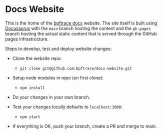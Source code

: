 # Docs Website

This is the home of the [bpftrace docs](https://docs.bpftrace.org) website. The site itself is built using [Docusaurus](https://docusaurus.io/) with the `main` branch hosting the content and the `gh-pages` branch hosting the actual static content that is served through the GitHub pages infrastructure.

Steps to develop, test and deploy website changes:

- Clone the website repo:
	- `git clone git@github.com:bpftrace/docs-website.git`

- Setup node modules in repo (on first clone):
	- `npm install`

- Do your changes in your own branch.

- Test your changes locally defaults to `localhost:3000`:
	- `npm start`

- If everything is OK, push your branch, create a PR and merge to main.


